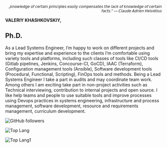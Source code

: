 <p align="right"><sub> „𝘬𝘯𝘰𝘸𝘭𝘦𝘥𝘨𝘦 𝘰𝘧 𝘤𝘦𝘳𝘵𝘢𝘪𝘯 𝘱𝘳𝘪𝘯𝘤𝘪𝘱𝘭𝘦𝘴 𝘦𝘢𝘴𝘪𝘭𝘺 𝘤𝘰𝘮𝘱𝘦𝘯𝘴𝘢𝘵𝘦𝘴 𝘵𝘩𝘦 𝘭𝘢𝘤𝘬 𝘰𝘧 𝘬𝘯𝘰𝘸𝘭𝘦𝘥𝘨𝘦 𝘰𝘧 𝘤𝘦𝘳𝘵𝘢𝘪𝘯 𝘧𝘢𝘤𝘵𝘴.“ —  𝘊𝘭𝘢𝘶𝘥𝘦 𝘈𝘥𝘳𝘪𝘦𝘯 𝘏𝘦𝘭𝘷é𝘵𝘪𝘶𝘴 </sub></p>

**VALERIY KHASHKOVSKIY,**

Ph.D.
---

As a Lead Systems Engineer, I’m happy to work on different projects and bring my expertise and experience to the clients I’m comfortable using variety tools and platforms, including such classes of tools like CI/CD tools (Gitlab pipelines, Jenkins, Concourse-CI, GoCD), IAAC (Terraform), Configuration management tools (Ansible), Software development tools (Procedural, Functional, Scripting), FinOps tools and methods. Being a Lead Systems Engineer I take a part in audits and may coordinate team work. Among others I am exciting take part in non-project activities such as Technical interviewing, contribution to internal projects and open source. I like help teams and people to use suitable tools and improve processes using Devops practices in systems engineering, infrastructure and process management, software development, resource and requirements management, curriculum development.


![GitHub followers](https://img.shields.io/github/followers/vvkhash?style=social)

![Top Lang](https://github-readme-stats.vercel.app/api/top-langs/?username=vvkhash&show_icons=true)

![Top Lang1](https://api.vvkhash.com)
